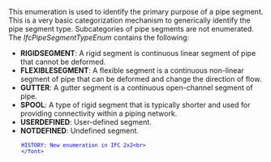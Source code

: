 ﻿This enumeration is used to identify the primary purpose of a pipe segment. This is a very basic categorization mechanism to generically identify the pipe segment type. Subcategories of pipe segments are not enumerated. The _IfcPipeSegmentTypeEnum_ contains the following:

* **RIGIDSEGMENT**: A rigid segment is continuous linear segment of pipe that cannot be deformed.
* **FLEXIBLESEGMENT**: A flexible segment is a continuous non-linear segment of pipe that can be deformed and change the direction of flow.
* **GUTTER**: A gutter segment is a continuous open-channel segment of pipe.
* **SPOOL**: A type of rigid segment that is typically shorter and used for providing connectivity within a piping network.
* **USERDEFINED**: User-defined segment.
* **NOTDEFINED**: Undefined segment.

> <font color="#0000ff" size="-1">
    	HISTORY: New enumeration in IFC 2x2<br>
    	</font>
